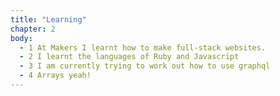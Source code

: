 ```yaml
---
title: "Learning"
chapter: 2
body:
  - 1 At Makers I learnt how to make full-stack websites.
  - 2 I learnt the languages of Ruby and Javascript
  - 3 I am currently trying to work out how to use graphql
  - 4 Arrays yeah!
---
```

